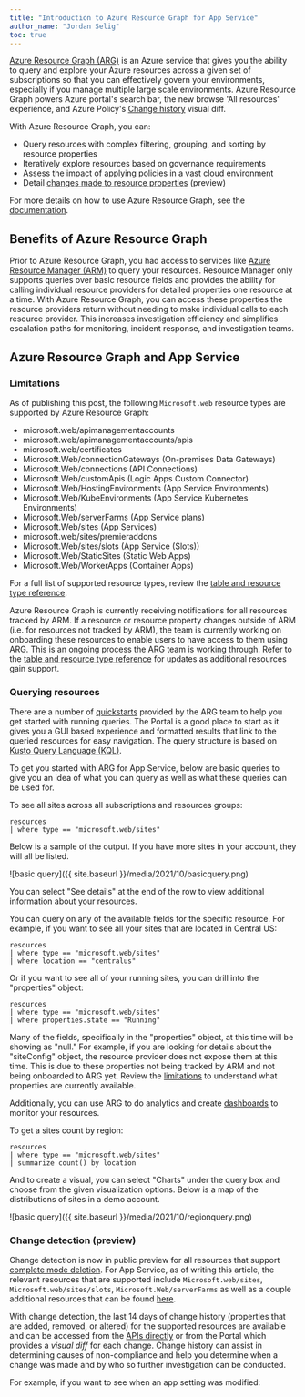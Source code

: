 ```yaml
---
title: "Introduction to Azure Resource Graph for App Service"
author_name: "Jordan Selig"
toc: true
---
```


[Azure Resource Graph (ARG)](https://docs.microsoft.com/azure/governance/resource-graph/overview) is an Azure service that gives you the ability to query and explore your Azure resources across a given set of subscriptions so that you can effectively govern your environments, especially if you manage multiple large scale environments. Azure Resource Graph powers Azure portal's search bar, the new browse 'All resources' experience, and Azure Policy's [Change history](https://docs.microsoft.com/azure/governance/policy/how-to/determine-non-compliance#change-history) visual diff.

With Azure Resource Graph, you can:

- Query resources with complex filtering, grouping, and sorting by resource properties
- Iteratively explore resources based on governance requirements
- Assess the impact of applying policies in a vast cloud environment
- Detail [changes made to resource properties](https://docs.microsoft.com/azure/governance/policy/how-to/determine-non-compliance#change-history) (preview)

For more details on how to use Azure Resource Graph, see the [documentation](https://docs.microsoft.com/azure/governance/resource-graph/).

## Benefits of Azure Resource Graph

Prior to Azure Resource Graph, you had access to services like [Azure Resource Manager (ARM)](https://docs.microsoft.com/azure/azure-resource-manager/management/overview) to query your resources. Resource Manager only supports queries over basic resource fields and provides the ability for calling individual resource providers for detailed properties one resource at a time. With Azure Resource Graph, you can access these properties the resource providers return without needing to make individual calls to each resource provider. This increases investigation efficiency and simplifies escalation paths for monitoring, incident response, and investigation teams.

## Azure Resource Graph and App Service

### Limitations

As of publishing this post, the following `Microsoft.web` resource types are supported by Azure Resource Graph:

- microsoft.web/apimanagementaccounts
- microsoft.web/apimanagementaccounts/apis
- microsoft.web/certificates
- Microsoft.Web/connectionGateways (On-premises Data Gateways)
- Microsoft.Web/connections (API Connections)
- Microsoft.Web/customApis (Logic Apps Custom Connector)
- Microsoft.Web/HostingEnvironments (App Service Environments)
- Microsoft.Web/KubeEnvironments (App Service Kubernetes Environments)
- Microsoft.Web/serverFarms (App Service plans)
- Microsoft.Web/sites (App Services)
- microsoft.web/sites/premieraddons
- Microsoft.Web/sites/slots (App Service (Slots))
- Microsoft.Web/StaticSites (Static Web Apps)
- Microsoft.Web/WorkerApps (Container Apps)

For a full list of supported resource types, review the [table and resource type reference](https://docs.microsoft.com/azure/governance/resource-graph/reference/supported-tables-resources).

Azure Resource Graph is currently receiving notifications for all resources tracked by ARM. If a resource or resource property changes outside of ARM (i.e. for resources not tracked by ARM), the team is currently working on onboarding these resources to enable users to have access to them using ARG. This is an ongoing process the ARG team is working through. Refer to the [table and resource type reference](https://docs.microsoft.com/azure/governance/resource-graph/reference/supported-tables-resources) for updates as additional resources gain support.

### Querying resources

There are a number of [quickstarts](https://docs.microsoft.com/azure/governance/resource-graph/first-query-portal) provided by the ARG team to help you get started with running queries. The Portal is a good place to start as it gives you a GUI based experience and formatted results that link to the queried resources for easy navigation. The query structure is based on [Kusto Query Language (KQL)](https://docs.microsoft.com/azure/data-explorer/kusto/query/index).

To get you started with ARG for App Service, below are basic queries to give you an idea of what you can query as well as what these queries can be used for.

To see all sites across all subscriptions and resources groups:

```kusto
resources
| where type == "microsoft.web/sites"
```

Below is a sample of the output. If you have more sites in your account, they will all be listed.

![basic query]({{ site.baseurl }}/media/2021/10/basicquery.png)

You can select "See details" at the end of the row to view additional information about your resources.

You can query on any of the available fields for the specific resource. For example, if you want to see all your sites that are located in Central US:

```kusto
resources
| where type == "microsoft.web/sites"
| where location == "centralus"
```

Or if you want to see all of your running sites, you can drill into the "properties" object:

```kusto
resources
| where type == "microsoft.web/sites"
| where properties.state == "Running"
```

Many of the fields, specifically in the "properties" object, at this time will be showing as "null." For example, if you are looking for details about the "siteConfig" object, the resource provider does not expose them at this time. This is due to these properties not being tracked by ARM and not being onboarded to ARG yet. Review the [limitations](#limitations) to understand what properties are currently available.

Additionally, you can use ARG to do analytics and create [dashboards](https://docs.microsoft.com/azure/governance/resource-graph/first-query-portal#pin-the-query-visualization-to-a-dashboard) to monitor your resources.

To get a sites count by region:

```kusto
resources
| where type == "microsoft.web/sites"
| summarize count() by location
```

And to create a visual, you can select "Charts" under the query box and choose from the given visualization options. Below is a map of the distributions of sites in a demo account.

![basic query]({{ site.baseurl }}/media/2021/10/regionquery.png)

### Change detection (preview)

Change detection is now in public preview for all resources that support [complete mode deletion](https://docs.microsoft.com/azure/azure-resource-manager/templates/deployment-complete-mode-deletion). For App Service, as of writing this article, the relevant resources that are supported include `Microsoft.web/sites`, `Microsoft.web/sites/slots`, `Microsoft.Web/serverFarms` as well as a couple additional resources that can be found [here](https://docs.microsoft.com/azure/azure-resource-manager/templates/deployment-complete-mode-deletion#microsoftweb). 

With change detection, the last 14 days of change history (properties that are added, removed, or altered) for the supported resources are available and can be accessed from the [APIs directly](https://docs.microsoft.com/azure/governance/resource-graph/how-to/get-resource-changes) or from the Portal which provides a *visual diff* for each change. Change history can assist in determining causes of non-compliance and help you determine when a change was made and by who so further investigation can be conducted.

For example, if you want to see when an app setting was modified: